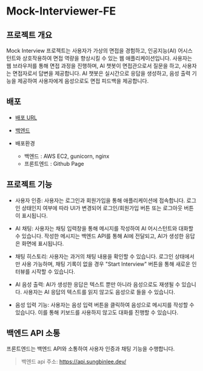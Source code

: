 # Mock-Interviewer-FE
## 프로젝트 개요
Mock Interview 프로젝트는 사용자가 가상의 면접을 경험하고, 인공지능(AI) 어시스턴트와 상호작용하여 면접 역량을 향상시킬 수 있는 웹 애플리케이션입니다. 사용자는 웹 브라우저를 통해 면접 과정을 진행하며, AI 챗봇이 면접관으로서 질문을 하고, 사용자는 면접자로서 답변을 제공합니다. AI 챗봇은 실시간으로 응답을 생성하고, 음성 출력 기능을 제공하여 사용자에게 음성으로도 면접 피드백을 제공합니다.

## 배포
- [배포 URL](https://chat.sungbinlee.dev)

- [백엔드](https://github.com/sungbinlee/Mock-Interviewer-BE)

- 배포환경
  - 백엔드 : AWS EC2, gunicorn, nginx
  - 프론트엔드 : Github Page

## 프로젝트 기능

- 사용자 인증: 사용자는 로그인과 회원가입을 통해 애플리케이션에 접속합니다. 로그인 상태인지 여부에 따라 UI가 변경되어 로그인/회원가입 버튼 또는 로그아웃 버튼이 표시됩니다.

- AI 채팅: 사용자는 채팅 입력창을 통해 메시지를 작성하여 AI 어시스턴트와 대화할 수 있습니다. 작성한 메시지는 백엔드 API를 통해 AI에 전달되고, AI가 생성한 응답은 화면에 표시됩니다.

- 채팅 히스토리: 사용자는 과거의 채팅 내용을 확인할 수 있습니다. 로그인 상태에서만 사용 가능하며, 채팅 기록이 없을 경우 "Start Interview" 버튼을 통해 새로운 인터뷰를 시작할 수 있습니다.

- AI 음성 출력: AI가 생성한 응답은 텍스트 뿐만 아니라 음성으로도 재생될 수 있습니다. 사용자는 AI 응답의 텍스트를 읽지 않고도 음성으로 들을 수 있습니다.

- 음성 입력 기능: 사용자는 음성 입력 버튼을 클릭하여 음성으로 메시지를 작성할 수 있습니다. 이를 통해 키보드를 사용하지 않고도 대화를 진행할 수 있습니다.

## 백엔드 API 소통

프론트엔드는 백엔드 API와 소통하여 사용자 인증과 채팅 기능을 수행합니다. 
> 백엔드 api 주소: https://api.sungbinlee.dev/
